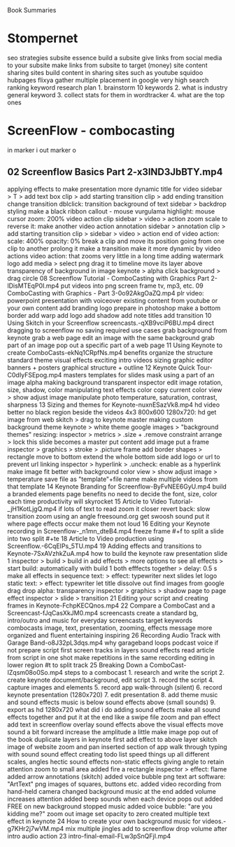 Book Summaries

# Stompernet

  seo strategies
    subsite
      essence
        build a subsite
        give links from social media to your subsite
        make links from subsite to target (money) site
    content sharing sites
      build content in sharing sites such as
        youtube
        squidoo hubpages
        flixya
        gather
      multiple placement in google
      very high search ranking
    keyword research
      plan
        1. brainstorm 10 keywords
        2. what is industry general keyword
        3. collect stats for them in wordtracker
        4. what are the top ones

# ScreenFlow - combocasting

in marker
    i
out marker
    o
    
02 Screenflow Basics Part 2-x3lND3JbBTY.mp4
-------------------------------------------

applying effects to make presentation more dynamic
title for video
    sidebar > T > add text box
    clip > add starting transition
    clip > add ending transition
change transition
    dblclick: transition
background of text
    sidebar > backdrop
styling
    make a black ribbon
callout - mouse vurgulama
    highlight: mouse cursor
    zoom: 200%
video action
    clip
        sidebar > video > action
    zoom
    scale
    to reverse it:
        make another video action
annotation
    sidebar > annotation
    clip > add starting transition
    clip > sidebar > video > action
        end of video action:
            scale: 400%
            opacity: 0%
break a clip and move its position
going from one clip to another
    prolong it
    make a transition
make it more dynamic by video actions
    video action: that zooms very little
    in a long time
adding watermark logo
    add media > select png
    drag it to timeline
    move its layer above
transparency of background in image
    keynote > alpha
    click background > drag circle
08 Screenflow Tutorial - ComboCasting with Graphics Part 2-lDisMTEqP0I.mp4
    put videos into png screen frame
        tv, mp3, etc. 
09 ComboCasting with Graphics - Part 3-0o92AkgOaZQ.mp4
    plr video: powerpoint presentation with voiceover
        existing content
            from youtube or your own content
    add branding logo
        prepare in photoshop
            make a bottom border
            add warp
            add logo
            add shadow
    add note titles
        add transition
10 Using Skitch in your Screenflow screencasts.-qXB9vciP6BU.mp4
    direct dragging to screenflow
        no saving required
    use cases
        grab background from keynote
        grab a web page
        edit an image with the same background
        grab part of an image
        pop out a specific part of a web page
11 Using Keynote to create ComboCasts-ekNq1CRpfNs.mp4
    benefits
        organize the structure
        standard theme
        visual effects
        exciting intro videos
        sizing
        graphic editor
            banners + posters
        graphical structure + outline
12 Keynote Quick Tour-C0dIyFSEpog.mp4
    masters
        templates for slides
    mask
        using a part of an image
    alpha
        making background transparent
    inspector
        edit image
        rotation, size, shadow, color
        manipulating text
        effects
    color
        copy current color
    view > show adjust image
        manipulate photo
            temperature, saturation, contrast, sharpness
13 Sizing and themes for Keynote-nuxnESazVk8.mp4
    hd video better
        no black region beside the videos
    4x3
        800x600
        1280x720: hd
    get image from web
        skitch > drag to keynote master
    making custom background theme
        keynote > white theme
        google images > "background themes"
            resizing:
                inspector > metrics > .size + .remove constraint
        arrange > lock
            this slide becomes a master
    put content
        add image 
            put a frame
                inspector > graphics > stroke > .picture frame
        add border
            shapes > rectangle
            move to bottom
            extend the whole bottom side
            add logo or url
                to prevent url linking
                    inspector > hyperlink > .uncheck: enable as a hyperlink
        make image fit better with background color
            view > show adjust image > temperature
    save file as "template"+file name
    make multiple videos from that template
14 Keynote Branding for Screenflow-ByFvNEE6GyU.mp4
    build a branded elements page
        benefits
            no need to decide the font, size, color each time
            productivity will skyrocket
15 Article to Video Tutorial-_jH1KotLjgQ.mp4
    if lots of text to read
        zoom it closer
        revert back:
            slow transition
        zoom using an angle
    freesound.org
        get swoosh sound
        put it where page effects occur
        make them not loud
16 Editing your Keynote recording in Screenflow-_n1mn_dteB4.mp4
    freeze frame #+f
        to split a slide into two
    split #+te
18 Article to Video production using Screenflow.-6CqEIPs_5TU.mp4
19 Adding effects and transitions to Keynote-7SxAVzhkZuA.mp4
    how to build the keynote raw presentation
    slide 1
        inspector > build > build in
            add effects
        > more options
            to see all effects
            > start build: automatically with build 1
                both efffects together
                > delay: 0.5 s
        make all effects in sequence
        text: > effect: typewriter
    next slides
        let logo static
        text: > effect: typewriter
        let title dissolve out
    find images from google
        drag drop
        alpha: transparency
        inspector > graphics > shadow
    page to page effect
        inspector > slide > transition
21 Editing your script and creating frames in Keynote-FchpKECQnos.mp4
22 Compare a ComboCast and a Screencast-fJqCasXkJM0.mp4
    screencasts
        create a standard bg, intro/outro and music for everyday screencasts
        target keywords
    combocasts
        image, text, presentation, zooming, effects
        message more organized and fluent
        entertaining
        inspiring
26 Recording Audio Track with Garage Band-o8J32pL3dqs.mp4
    why garageband
        loops
        podcast
            voice if not
    prepare script first
    screen
        tracks
            in layers
        sound effects
    read article from script
        in one shot
            make repetitions in the same recording
    editing
        in lower region
        #t  to split track
25 Breaking Down a ComboCast-IZqsm08o0So.mp4
    steps to a combocast
        1. research and write the script
        2. create keynote document/background, edit script
        3. record the script
        4. capture images and elements
        5. record app walk-through (silent)
        6. record keynote presentation (1280x720)
        7. edit presentation
        8. add theme music and sound effects
            music is below
            sound effects above (small sounds)
        9. export as hd 1280x720
    what did i do 
        adding sound effects
            make all sound effects together and put it at the end
            like a swipe file
        zoom and pan effect
        add text in screenflow
        overlay sound effects above the visual effects
            move sound a bit forward
            increase the amplitude a little
        make image pop out of the book
            duplicate layers in keynote first
            add effect to above layer
        skitch image of website
            zoom and pan
        inserted section of app walk through
        typing with sound
            sound effect
        creating todo list
            speed things up
            all different scales, angles
            hectic sound effects
        non-static effects
            giving angle
            to retain attention
        zoom to small area
        added fire
            a rectangle
            inspector > effect: flame
        added arrow annotations (skitch)
        added voice bubble png
            text art
            software: "ArtText"
                png images of squares, buttons etc.
        added video recording from hand-held camera
        changed background music at the end
            added volume
            increases attention
        added beep sounds when each device pops out
        added FREE on new background
            stopped music
            added voice bubble: "are you kidding me?"
        zoom out image
            set opacity to zero
        created multiple text effect
            in keynote
24 How to create your own background music for videos.-g7KHr2j7wVM.mp4
    mix multiple jingles
    add to screenflow
        drop volume after intro
            audio action
23 intro-final-email-FLw3pSnQFjI.mp4



